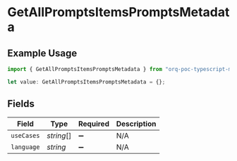 # GetAllPromptsItemsPromptsMetadata

## Example Usage

```typescript
import { GetAllPromptsItemsPromptsMetadata } from "orq-poc-typescript-multi-env-version/models/operations";

let value: GetAllPromptsItemsPromptsMetadata = {};
```

## Fields

| Field              | Type               | Required           | Description        |
| ------------------ | ------------------ | ------------------ | ------------------ |
| `useCases`         | *string*[]         | :heavy_minus_sign: | N/A                |
| `language`         | *string*           | :heavy_minus_sign: | N/A                |